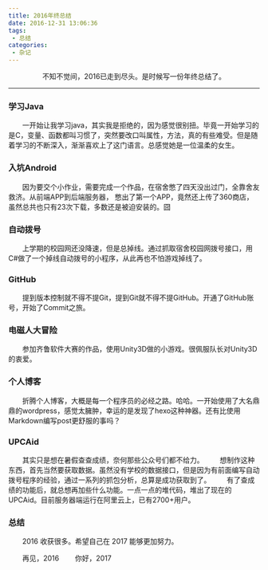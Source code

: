 ```yaml
---
title: 2016年终总结
date: 2016-12-31 13:06:36
tags:
 - 总结
categories:
 - 杂记
---
```

<div align=center>不知不觉间，2016已走到尽头。是时候写一份年终总结了。</div>

<!--more-->

---
### 学习Java
　　一开始让我学习java，其实我是拒绝的，因为感觉很别扭。毕竟一开始学习的是C，变量、函数都叫习惯了，突然要改口叫属性，方法，真的有些难受。但是随着学习的不断深入，渐渐喜欢上了这门语言。总感觉她是一位温柔的女生。
### 入坑Android
　　因为要交个小作业，需要完成一个作品，在宿舍憋了四天没出过门，全靠舍友救济。从前端APP到后端服务器， 憋出了第一个APP，竟然还上传了360商店，虽然总共也只有23次下载，多数还是被迫安装的。囧
### 自动拨号
　　上学期的校园网还没降速，但是总掉线。通过抓取宿舍校园网拨号接口，用C#做了一个掉线自动拨号的小程序，从此再也不怕游戏掉线了。
### GitHub
　　提到版本控制就不得不提Git，提到Git就不得不提GitHub。开通了GitHub账号，开始了Commit之旅。
### 电磁人大冒险
　　参加齐鲁软件大赛的作品，使用Unity3D做的小游戏。很佩服队长对Unity3D的衷爱。
### 个人博客
　　折腾个人博客，大概是每一个程序员的必经之路。哈哈。一开始使用了大名鼎鼎的wordpress，感觉太臃肿，幸运的是发现了hexo这种神器。还有比使用Markdown编写post更舒服的事吗？
### UPCAid
　　其实只是想在暑假查查成绩，奈何那些公众号们都不给力。
　　想制作这种东西，首先当然要获取数据。虽然没有学校的数据接口，但是因为有前面编写自动拨号程序的经验，通过一系列的抓包分析，总算是成功获取到了。
　　有了查成绩的功能后，就总想再加些什么功能。一点一点的堆代码，堆出了现在的UPCAid。目前服务器端运行在阿里云上，已有2700+用户。
### 总结
　　2016 收获很多。希望自己在 2017 能够更加努力。

　　再见，2016
　　你好，2017

